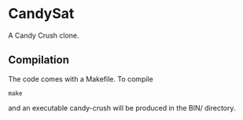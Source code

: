 CandySat
========

A Candy Crush clone.


Compilation
-----------
The code comes with a Makefile. To compile
``` shell
make
```
and an executable candy-crush will be produced in the BIN/  directory.


